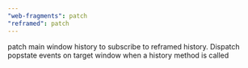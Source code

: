 ```yaml
---
"web-fragments": patch
"reframed": patch
---
```


patch main window history to subscribe to reframed history. Dispatch popstate events on target window when a history method is called
